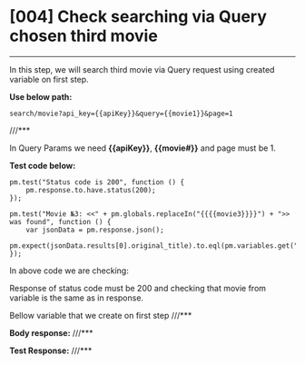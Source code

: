 # [004]  Check searching via Query chosen third movie
___

In this step, we will search third movie via Query request using created variable on first step.

__Use below path:__
```
search/movie?api_key={{apiKey}}&query={{movie1}}&page=1
```
///***
 
In Query Params we need __{{apiKey}}__, __{{movie#}}__ and page must be 1.

__Test code below:__
```
pm.test("Status code is 200", function () {
    pm.response.to.have.status(200);
});

pm.test("Movie №3: <<" + pm.globals.replaceIn("{{{{movie3}}}}") + ">> was found", function () {
    var jsonData = pm.response.json();
    pm.expect(jsonData.results[0].original_title).to.eql(pm.variables.get("movie3"));
});
```
In above code we are checking:

Response of status code must be 200 and checking that movie from variable is the same as in response.

Bellow variable that we create on first step
///***
 
 
__Body response:__
///***
 

__Test Response:__
///***
 


